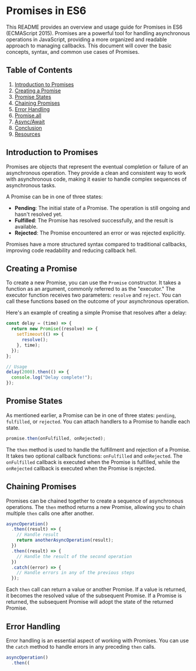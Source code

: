 # Promises in ES6

This README provides an overview and usage guide for Promises in ES6 (ECMAScript 2015). Promises are a powerful tool for handling asynchronous operations in JavaScript, providing a more organized and readable approach to managing callbacks. This document will cover the basic concepts, syntax, and common use cases of Promises.

## Table of Contents
1. [Introduction to Promises](#introduction-to-promises)
2. [Creating a Promise](#creating-a-promise)
3. [Promise States](#promise-states)
4. [Chaining Promises](#chaining-promises)
5. [Error Handling](#error-handling)
6. [Promise.all](#promise-all)
7. [Async/Await](#async-await)
8. [Conclusion](#conclusion)
9. [Resources](#resources)

## Introduction to Promises

Promises are objects that represent the eventual completion or failure of an asynchronous operation. They provide a clean and consistent way to work with asynchronous code, making it easier to handle complex sequences of asynchronous tasks.

A Promise can be in one of three states:
- **Pending**: The initial state of a Promise. The operation is still ongoing and hasn't resolved yet.
- **Fulfilled**: The Promise has resolved successfully, and the result is available.
- **Rejected**: The Promise encountered an error or was rejected explicitly.

Promises have a more structured syntax compared to traditional callbacks, improving code readability and reducing callback hell.

## Creating a Promise

To create a new Promise, you can use the `Promise` constructor. It takes a function as an argument, commonly referred to as the "executor." The executor function receives two parameters: `resolve` and `reject`. You can call these functions based on the outcome of your asynchronous operation.

Here's an example of creating a simple Promise that resolves after a delay:

```javascript
const delay = (time) => {
  return new Promise((resolve) => {
    setTimeout(() => {
      resolve();
    }, time);
  });
};

// Usage
delay(2000).then(() => {
  console.log("Delay complete!");
});
```

## Promise States

As mentioned earlier, a Promise can be in one of three states: `pending`, `fulfilled`, or `rejected`. You can attach handlers to a Promise to handle each state.

```javascript
promise.then(onFulfilled, onRejected);
```

The `then` method is used to handle the fulfillment and rejection of a Promise. It takes two optional callback functions: `onFulfilled` and `onRejected`. The `onFulfilled` callback is executed when the Promise is fulfilled, while the `onRejected` callback is executed when the Promise is rejected.

## Chaining Promises

Promises can be chained together to create a sequence of asynchronous operations. The `then` method returns a new Promise, allowing you to chain multiple `then` calls one after another.

```javascript
asyncOperation()
  .then((result) => {
    // Handle result
    return anotherAsyncOperation(result);
  })
  .then((result) => {
    // Handle the result of the second operation
  })
  .catch((error) => {
    // Handle errors in any of the previous steps
  });
```

Each `then` call can return a value or another Promise. If a value is returned, it becomes the resolved value of the subsequent Promise. If a Promise is returned, the subsequent Promise will adopt the state of the returned Promise.

## Error Handling

Error handling is an essential aspect of working with Promises. You can use the `catch` method to handle errors in any preceding `then` calls.

```javascript
asyncOperation()
  .then((
